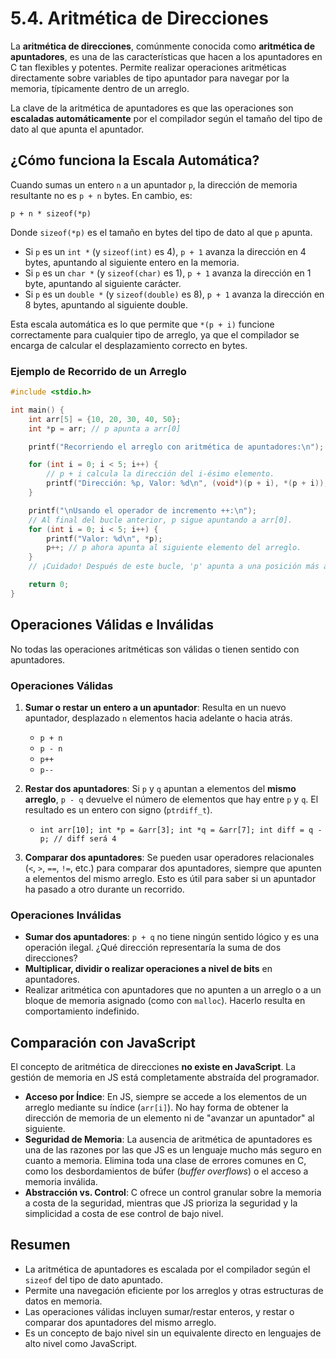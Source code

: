 # 5.4. Aritmética de Direcciones

La **aritmética de direcciones**, comúnmente conocida como **aritmética de apuntadores**, es una de las características que hacen a los apuntadores en C tan flexibles y potentes. Permite realizar operaciones aritméticas directamente sobre variables de tipo apuntador para navegar por la memoria, típicamente dentro de un arreglo.

La clave de la aritmética de apuntadores es que las operaciones son **escaladas automáticamente** por el compilador según el tamaño del tipo de dato al que apunta el apuntador.

## ¿Cómo funciona la Escala Automática?

Cuando sumas un entero `n` a un apuntador `p`, la dirección de memoria resultante no es `p + n` bytes. En cambio, es:

`p + n * sizeof(*p)`

Donde `sizeof(*p)` es el tamaño en bytes del tipo de dato al que `p` apunta.

- Si `p` es un `int *` (y `sizeof(int)` es 4), `p + 1` avanza la dirección en 4 bytes, apuntando al siguiente entero en la memoria.
- Si `p` es un `char *` (y `sizeof(char)` es 1), `p + 1` avanza la dirección en 1 byte, apuntando al siguiente carácter.
- Si `p` es un `double *` (y `sizeof(double)` es 8), `p + 1` avanza la dirección en 8 bytes, apuntando al siguiente double.

Esta escala automática es lo que permite que `*(p + i)` funcione correctamente para cualquier tipo de arreglo, ya que el compilador se encarga de calcular el desplazamiento correcto en bytes.

### Ejemplo de Recorrido de un Arreglo

```c
#include <stdio.h>

int main() {
    int arr[5] = {10, 20, 30, 40, 50};
    int *p = arr; // p apunta a arr[0]

    printf("Recorriendo el arreglo con aritmética de apuntadores:\n");

    for (int i = 0; i < 5; i++) {
        // p + i calcula la dirección del i-ésimo elemento.
        printf("Dirección: %p, Valor: %d\n", (void*)(p + i), *(p + i));
    }

    printf("\nUsando el operador de incremento ++:\n");
    // Al final del bucle anterior, p sigue apuntando a arr[0].
    for (int i = 0; i < 5; i++) {
        printf("Valor: %d\n", *p);
        p++; // p ahora apunta al siguiente elemento del arreglo.
    }
    // ¡Cuidado! Después de este bucle, 'p' apunta a una posición más allá del final del arreglo.

    return 0;
}
```

## Operaciones Válidas e Inválidas

No todas las operaciones aritméticas son válidas o tienen sentido con apuntadores.

### Operaciones Válidas

1.  **Sumar o restar un entero a un apuntador**: Resulta en un nuevo apuntador, desplazado `n` elementos hacia adelante o hacia atrás.

    - `p + n`
    - `p - n`
    - `p++`
    - `p--`

2.  **Restar dos apuntadores**: Si `p` y `q` apuntan a elementos del **mismo arreglo**, `p - q` devuelve el número de elementos que hay entre `p` y `q`. El resultado es un entero con signo (`ptrdiff_t`).

    - `int arr[10]; int *p = &arr[3]; int *q = &arr[7]; int diff = q - p; // diff será 4`

3.  **Comparar dos apuntadores**: Se pueden usar operadores relacionales (`<`, `>`, `==`, `!=`, etc.) para comparar dos apuntadores, siempre que apunten a elementos del mismo arreglo. Esto es útil para saber si un apuntador ha pasado a otro durante un recorrido.

### Operaciones Inválidas

- **Sumar dos apuntadores**: `p + q` no tiene ningún sentido lógico y es una operación ilegal. ¿Qué dirección representaría la suma de dos direcciones?
- **Multiplicar, dividir o realizar operaciones a nivel de bits** en apuntadores.
- Realizar aritmética con apuntadores que no apunten a un arreglo o a un bloque de memoria asignado (como con `malloc`). Hacerlo resulta en comportamiento indefinido.

## Comparación con JavaScript

El concepto de aritmética de direcciones **no existe en JavaScript**. La gestión de memoria en JS está completamente abstraída del programador.

- **Acceso por Índice**: En JS, siempre se accede a los elementos de un arreglo mediante su índice (`arr[i]`). No hay forma de obtener la dirección de memoria de un elemento ni de "avanzar un apuntador" al siguiente.
- **Seguridad de Memoria**: La ausencia de aritmética de apuntadores es una de las razones por las que JS es un lenguaje mucho más seguro en cuanto a memoria. Elimina toda una clase de errores comunes en C, como los desbordamientos de búfer (_buffer overflows_) o el acceso a memoria inválida.
- **Abstracción vs. Control**: C ofrece un control granular sobre la memoria a costa de la seguridad, mientras que JS prioriza la seguridad y la simplicidad a costa de ese control de bajo nivel.

## Resumen

- La aritmética de apuntadores es escalada por el compilador según el `sizeof` del tipo de dato apuntado.
- Permite una navegación eficiente por los arreglos y otras estructuras de datos en memoria.
- Las operaciones válidas incluyen sumar/restar enteros, y restar o comparar dos apuntadores del mismo arreglo.
- Es un concepto de bajo nivel sin un equivalente directo en lenguajes de alto nivel como JavaScript.
